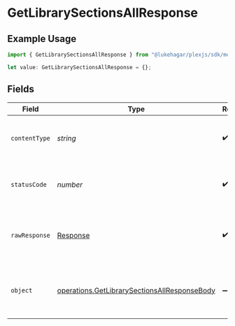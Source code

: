 # GetLibrarySectionsAllResponse

## Example Usage

```typescript
import { GetLibrarySectionsAllResponse } from "@lukehagar/plexjs/sdk/models/operations";

let value: GetLibrarySectionsAllResponse = {};
```

## Fields

| Field                                                                                                               | Type                                                                                                                | Required                                                                                                            | Description                                                                                                         |
| ------------------------------------------------------------------------------------------------------------------- | ------------------------------------------------------------------------------------------------------------------- | ------------------------------------------------------------------------------------------------------------------- | ------------------------------------------------------------------------------------------------------------------- |
| `contentType`                                                                                                       | *string*                                                                                                            | :heavy_check_mark:                                                                                                  | HTTP response content type for this operation                                                                       |
| `statusCode`                                                                                                        | *number*                                                                                                            | :heavy_check_mark:                                                                                                  | HTTP response status code for this operation                                                                        |
| `rawResponse`                                                                                                       | [Response](https://developer.mozilla.org/en-US/docs/Web/API/Response)                                               | :heavy_check_mark:                                                                                                  | Raw HTTP response; suitable for custom response parsing                                                             |
| `object`                                                                                                            | [operations.GetLibrarySectionsAllResponseBody](../../../sdk/models/operations/getlibrarysectionsallresponsebody.md) | :heavy_minus_sign:                                                                                                  | Successful response containing media container data.                                                                |